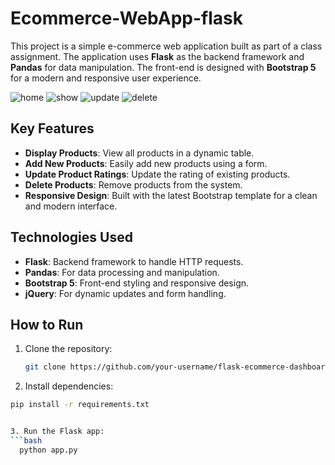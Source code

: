 # Ecommerce-WebApp-flask


This project is a simple e-commerce web application built as part of a class assignment. The application uses **Flask** as the backend framework and **Pandas** for data manipulation. The front-end is designed with **Bootstrap 5** for a modern and responsive user experience.

![home](https://github.com/user-attachments/assets/e98457e1-49ce-4f8d-ac29-d1a12e79a2d7)
![show](https://github.com/user-attachments/assets/51c1dc7b-e1f2-49c9-8dc0-0657d02d7ad9)
![update](https://github.com/user-attachments/assets/de985eaa-8073-45a0-b86d-54d6afd2702d)
![delete](https://github.com/user-attachments/assets/684f70bf-9e5f-46a7-92a8-2345074228c7)


## Key Features
- **Display Products**: View all products in a dynamic table.
- **Add New Products**: Easily add new products using a form.
- **Update Product Ratings**: Update the rating of existing products.
- **Delete Products**: Remove products from the system.
- **Responsive Design**: Built with the latest Bootstrap template for a clean and modern interface.

## Technologies Used
- **Flask**: Backend framework to handle HTTP requests.
- **Pandas**: For data processing and manipulation.
- **Bootstrap 5**: Front-end styling and responsive design.
- **jQuery**: For dynamic updates and form handling.

## How to Run
1. Clone the repository:
   ```bash
   git clone https://github.com/your-username/flask-ecommerce-dashboard.git
2. Install dependencies:
  ```bash
  pip install -r requirements.txt 


3. Run the Flask app:
  ```bash
    python app.py
